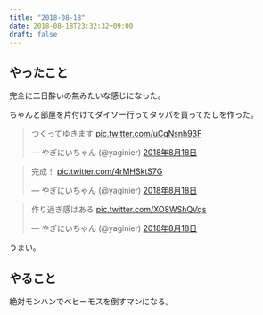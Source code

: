 ```yaml
---
title: "2018-08-18"
date: 2018-08-18T23:32:32+09:00
draft: false
---
```


## やったこと
完全に二日酔いの無みたいな感じになった。  
  
ちゃんと部屋を片付けてダイソー行ってタッパを買ってだしを作った。  
  
<blockquote class="twitter-tweet" data-lang="ja"><p lang="ja" dir="ltr">つくってゆきます <a href="https://t.co/uCqNsnh93F">pic.twitter.com/uCqNsnh93F</a></p>&mdash; やぎにいちゃん (@yaginier) <a href="https://twitter.com/yaginier/status/1030681272224440331?ref_src=twsrc%5Etfw">2018年8月18日</a></blockquote>
<script async src="https://platform.twitter.com/widgets.js" charset="utf-8"></script>
  
<blockquote class="twitter-tweet" data-lang="ja"><p lang="ja" dir="ltr">完成！ <a href="https://t.co/4rMHSktS7G">pic.twitter.com/4rMHSktS7G</a></p>&mdash; やぎにいちゃん (@yaginier) <a href="https://twitter.com/yaginier/status/1030697609755684864?ref_src=twsrc%5Etfw">2018年8月18日</a></blockquote>
<script async src="https://platform.twitter.com/widgets.js" charset="utf-8"></script>
  
<blockquote class="twitter-tweet" data-lang="ja"><p lang="ja" dir="ltr">作り過ぎ感はある <a href="https://t.co/XO8WShQVqs">pic.twitter.com/XO8WShQVqs</a></p>&mdash; やぎにいちゃん (@yaginier) <a href="https://twitter.com/yaginier/status/1030783479682756608?ref_src=twsrc%5Etfw">2018年8月18日</a></blockquote>
<script async src="https://platform.twitter.com/widgets.js" charset="utf-8"></script>
  
うまい。  
  
## やること
絶対モンハンでベヒーモスを倒すマンになる。